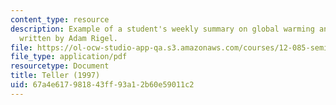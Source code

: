 ```yaml
---
content_type: resource
description: Example of a student's weekly summary on global warming and ice ages,
  written by Adam Rigel.
file: https://ol-ocw-studio-app-qa.s3.amazonaws.com/courses/12-085-seminar-in-environmental-science-spring-2008/67a4e617981843ff93a12b60e59011c2_rigel_w3.pdf
file_type: application/pdf
resourcetype: Document
title: Teller (1997)
uid: 67a4e617-9818-43ff-93a1-2b60e59011c2
---
```

